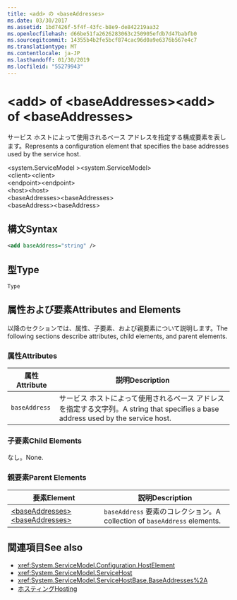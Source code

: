 ```yaml
---
title: <add> の <baseAddresses>
ms.date: 03/30/2017
ms.assetid: 1bd7426f-5f4f-43fc-b8e9-de842219aa32
ms.openlocfilehash: d66be51fa2626283063c250905efdb7d47babfb0
ms.sourcegitcommit: 14355b4b2fe5bcf874cac96d0a9e6376b567e4c7
ms.translationtype: MT
ms.contentlocale: ja-JP
ms.lasthandoff: 01/30/2019
ms.locfileid: "55279943"
---
```

# <a name="add-of-baseaddresses"></a><span data-ttu-id="5d1b9-102">\<add> of \<baseAddresses></span><span class="sxs-lookup"><span data-stu-id="5d1b9-102">\<add> of \<baseAddresses></span></span>
<span data-ttu-id="5d1b9-103">サービス ホストによって使用されるベース アドレスを指定する構成要素を表します。</span><span class="sxs-lookup"><span data-stu-id="5d1b9-103">Represents a configuration element that specifies the base addresses used by the service host.</span></span>  
  
 <span data-ttu-id="5d1b9-104">\<system.ServiceModel ></span><span class="sxs-lookup"><span data-stu-id="5d1b9-104">\<system.ServiceModel></span></span>  
<span data-ttu-id="5d1b9-105">\<client></span><span class="sxs-lookup"><span data-stu-id="5d1b9-105">\<client></span></span>  
<span data-ttu-id="5d1b9-106">\<endpoint></span><span class="sxs-lookup"><span data-stu-id="5d1b9-106">\<endpoint></span></span>  
<span data-ttu-id="5d1b9-107">\<host></span><span class="sxs-lookup"><span data-stu-id="5d1b9-107">\<host></span></span>  
<span data-ttu-id="5d1b9-108">\<baseAddresses></span><span class="sxs-lookup"><span data-stu-id="5d1b9-108">\<baseAddresses></span></span>  
<span data-ttu-id="5d1b9-109">\<baseAddress></span><span class="sxs-lookup"><span data-stu-id="5d1b9-109">\<baseAddress></span></span>  
  
## <a name="syntax"></a><span data-ttu-id="5d1b9-110">構文</span><span class="sxs-lookup"><span data-stu-id="5d1b9-110">Syntax</span></span>  
  
```xml  
<add baseAddress="string" />
```  
  
## <a name="type"></a><span data-ttu-id="5d1b9-111">型</span><span class="sxs-lookup"><span data-stu-id="5d1b9-111">Type</span></span>  
 `Type`  
  
## <a name="attributes-and-elements"></a><span data-ttu-id="5d1b9-112">属性および要素</span><span class="sxs-lookup"><span data-stu-id="5d1b9-112">Attributes and Elements</span></span>  
 <span data-ttu-id="5d1b9-113">以降のセクションでは、属性、子要素、および親要素について説明します。</span><span class="sxs-lookup"><span data-stu-id="5d1b9-113">The following sections describe attributes, child elements, and parent elements.</span></span>  
  
### <a name="attributes"></a><span data-ttu-id="5d1b9-114">属性</span><span class="sxs-lookup"><span data-stu-id="5d1b9-114">Attributes</span></span>  
  
|<span data-ttu-id="5d1b9-115">属性</span><span class="sxs-lookup"><span data-stu-id="5d1b9-115">Attribute</span></span>|<span data-ttu-id="5d1b9-116">説明</span><span class="sxs-lookup"><span data-stu-id="5d1b9-116">Description</span></span>|  
|---------------|-----------------|  
|`baseAddress`|<span data-ttu-id="5d1b9-117">サービス ホストによって使用されるベース アドレスを指定する文字列。</span><span class="sxs-lookup"><span data-stu-id="5d1b9-117">A string that specifies a base address used by the service host.</span></span>|  
  
### <a name="child-elements"></a><span data-ttu-id="5d1b9-118">子要素</span><span class="sxs-lookup"><span data-stu-id="5d1b9-118">Child Elements</span></span>  
 <span data-ttu-id="5d1b9-119">なし。</span><span class="sxs-lookup"><span data-stu-id="5d1b9-119">None.</span></span>  
  
### <a name="parent-elements"></a><span data-ttu-id="5d1b9-120">親要素</span><span class="sxs-lookup"><span data-stu-id="5d1b9-120">Parent Elements</span></span>  
  
|<span data-ttu-id="5d1b9-121">要素</span><span class="sxs-lookup"><span data-stu-id="5d1b9-121">Element</span></span>|<span data-ttu-id="5d1b9-122">説明</span><span class="sxs-lookup"><span data-stu-id="5d1b9-122">Description</span></span>|  
|-------------|-----------------|  
|[<span data-ttu-id="5d1b9-123">\<baseAddresses></span><span class="sxs-lookup"><span data-stu-id="5d1b9-123">\<baseAddresses></span></span>](../../../../../docs/framework/configure-apps/file-schema/wcf/baseaddresses.md)|<span data-ttu-id="5d1b9-124">`baseAddress` 要素のコレクション。</span><span class="sxs-lookup"><span data-stu-id="5d1b9-124">A collection of `baseAddress` elements.</span></span>|  
  
## <a name="see-also"></a><span data-ttu-id="5d1b9-125">関連項目</span><span class="sxs-lookup"><span data-stu-id="5d1b9-125">See also</span></span>
- <xref:System.ServiceModel.Configuration.HostElement>
- <xref:System.ServiceModel.ServiceHost>
- <xref:System.ServiceModel.ServiceHostBase.BaseAddresses%2A>
- [<span data-ttu-id="5d1b9-126">ホスティング</span><span class="sxs-lookup"><span data-stu-id="5d1b9-126">Hosting</span></span>](../../../../../docs/framework/wcf/feature-details/hosting.md)

